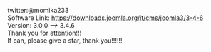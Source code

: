 twitter:@momika233<br>
Software Link: https://downloads.joomla.org/it/cms/joomla3/3-4-6 <br>
Version: 3.0.0 --> 3.4.6<br>
Thank you for attention!!!<br>
If can, please give a star, thank you!!!!!!
